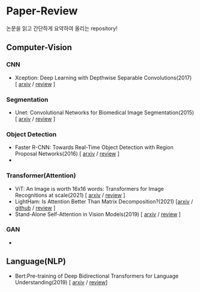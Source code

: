 # Paper-Review
논문을 읽고 간단하게 요약하여 올리는 repository!

## Computer-Vision
### CNN
- Xception: Deep Learning with Depthwise Separable Convolutions(2017) [ [arxiv](https://arxiv.org/abs/1610.02357) / [review](https://github.com/Saerom-Park/Paper-Review/blob/master/ComputerVision/Xception.md) ]

### Segmentation
- Unet: Convolutional Networks for Biomedical Image Segmentation(2015) [ [arxiv](https://arxiv.org/abs/1505.04597) / [review]() ]

### Object Detection
- Faster R-CNN: Towards Real-Time Object Detection with Region Proposal Networks(2016) [ [arxiv](https://arxiv.org/abs/1506.01497) / [review](https://github.com/Saerom-Park/Paper-Review/blob/master/ComputerVision/Faster%20R-CNN.md) ]
- 
### Transformer(Attention)
- ViT: An Image is worth 16x16 words: Transformers for Image Recognitions at scale(2021) [ [arxiv](https://arxiv.org/abs/2010.11929) / [review](https://github.com/Saerom-Park/Paper-Review/blob/master/ComputerVision/ViT%3A%20An%20Image%20is%20worth%2016x16%20words%3A%20Transformers%20for%20Image%20Recognitions%20at%20scale.md) ]
- LightHam: Is Attention Better Than Matrix Decomposition?(2021) [[arxiv](https://openreview.net/forum?id=1FvkSpWosOl) / [github](https://github.com/Gsunshine/Enjoy-Hamburger) / [review]() ]
- Stand-Alone Self-Attention in Vision Models(2019) [ [arxiv](https://arxiv.org/abs/1906.05909) / [review](https://github.com/Saerom-Park/Paper-Review/blob/master/ComputerVision/Stand-Alone%20Self-Attention%20in%20Vision%20Models.md) ]

### GAN
- 

## Language(NLP)
- Bert:Pre-training of Deep Bidirectional Transformers for Language Understanding(2019) [ [arxiv](https://arxiv.org/abs/1810.04805) / [review]()]